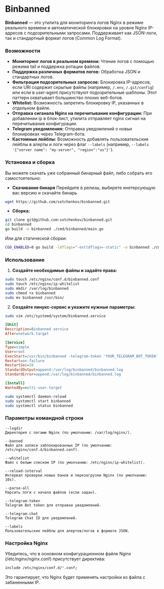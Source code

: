 # Binbanned

**Binbanned** — это утилита для мониторинга логов Nginx в режиме реального времени и автоматической блокировки на уровне Nginx IP-адресов с подозрительными запросами. Поддерживает как JSON-логи, так и стандартный формат логов (Common Log Format).

### Возможности
- **Мониторинг логов в реальном времени:** Чтение логов с помощью режима tail и поддержка ротации файлов.
- **Поддержка различных форматов логов:** Обработка JSON и стандартных логов.
- **Фильтрация подозрительных запросов:** Блокировка IP-адресов, если URI содержит скрытые файлы (например, `/.env`, `/.git/config`) или если в user-agent присутствуют подозрительные шаблоны. Этот паттерн охватывает большинство плохих веб-ботов.
- **Whitelist:** Возможность запретить блокировку IP, указанных в отдельном файле.
- **Отправка сиганала Nginx на перечитывание конфигурации:** При добавлении ip в блок-лист, утилита отправляет nginx сигнал на перечитывание конфигурации.
- **Telegram уведомления:** Отправка уведомлений о новых блокировках через Telegram-бота.
- **Кастомные лейблы:** Возможность добавлять пользовательские лейблы в алерты и логи через флаг `--labels` (например, `--labels '{"server name": "my-server", "region":"us"}'`).


### Установка и сборка
Вы можете скачать уже собранный бинарный файл, либо собрать его самостоятельно: 

* **Скачивание бинаря**
Перейдите в релизы, выбирете инетерсующую вас версию и скачайте бинарь
```bash
wget https://github.com/sotchenkov/binbanned.git
```

* **Сборка:**
```bash
git clone git@github.com:sotchenkov/binbanned.git
cd binbanned
go build -o binbanned ./cmd/binbanned/main.go
```
Или для статической сборки:
```bash
CGO_ENABLED=0 go build -ldflags="-extldflags=-static" -o binbanned ./cmd/binbanned/main.go
```
### Использование

1. **Создайте необходимые файлы и задайте права:**

```bash
sudo touch /etc/nginx/conf.d/binbanned.conf
sudo touch /etc/nginx/ip-whitelist
sudo mkdir /var/log/binbanned
sudo chmod +x binbanned
sudo mv binbanned /usr/bin/
```

2. **Создайте линукс-сервис и укажите нужные параметры:**
```bash
sudo vim /etc/systemd/system/binbanned.service
```

```ini
[Unit]
Description=Binbanned service
After=network.target

[Service]
Type=simple
User=root
ExecStart=/usr/bin/binbanned -telegram-token 'YOUR_TELEGRAM_BOT_TOKEN' -telegram-chat 'YOUR_TELEGRAM_CHAT_ID' --labels '{"server name": "my-server", "region":"ru"}'
Restart=on-failure
RestartSec=20
StandardOutput=append:/var/log/binbanned/binbanned.log
StandardError=append:/var/log/binbanned/binbanned.log

[Install]
WantedBy=multi-user.target
```

```bash
sudo systemctl daemon-reload
sudo systemctl start binbanned
sudo systemctl status binbanned
```

### Параметры командной строки

    --logdir
    Директория с логами Nginx (по умолчанию: /var/log/nginx/).
    
    --banned
    Файл для записи заблокированных IP (по умолчанию: /etc/nginx/conf.d/binbanned.conf).
    
    --whitelist
    Файл с белым списком IP (по умолчанию: /etc/nginx/ip-whitelist).
    
    --reload-interval
    Интервал проверки новых банов и перезагрузки Nginx (по умолчанию: 10s).
    
    --parse-all
    Парсить логи с начала файлов (если задан).
    
    --telegram-token
    Telegram Bot token для отправки уведомлений.
    
    --telegram-chat
    Telegram Chat ID для уведомлений.
    
    --labels
    Пользовательские лейблы для алертов/логов в формате JSON.

### Настройка Nginx

Убедитесь, что в основном конфигурационном файле Nginx (/etc/nginx/nginx.conf) присутствует директива:
```bash
include /etc/nginx/conf.d/*.conf;
```
Это гарантирует, что Nginx будет применять настройки из файла с забаненными IP.


